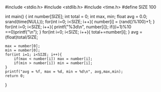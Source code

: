 #include <stdio.h>
#include <stdlib.h>
#include <time.h>
#define SIZE 100

int main()
{
    int number[SIZE];
    int total = 0;
    int max, min;
    float avg = 0.0;
    srand(time(NULL));
    for(int i=0; i<SIZE; i++){
        number[i] = (rand()%100)+1;
    }
    for(int i=0; i<SIZE; i++){
        printf("%3d\n", number[i]);
        if((i+1)%10 ==0)printf("\n");
    }
    for(int i=0; i<SIZE; i++){
        total+=number[i];
    }
    avg = (float)total/SIZE;
    
    max = number[0];
    min = number[0];
    for(int i=1; i<SIZE; i++){
        if(max < number[i]) max = number[i];
        if(min > number[i]) min = number[i];
    }
    printf("avg = %f, max = %d, min = %d\n", avg,max,min);
    return 0;
}
